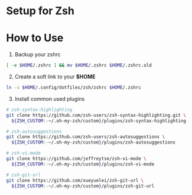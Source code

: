 # Setup for Zsh

# How to Use

1. Backup your zshrc

```bash
[ -e $HOME/.zshrc ] && mv $HOME/.zshrc $HOME/.zshrc.old
```

2. Create a soft link to your **$HOME**

```bash
ln -s $HOME/.config/dotfiles/zsh/zshrc $HOME/.zshrc
```

3. Install common used plugins

```bash
# zsh-syntax-highlighting
git clone https://github.com/zsh-users/zsh-syntax-highlighting.git \
  ${ZSH_CUSTOM:-~/.oh-my-zsh/custom}/plugins/zsh-syntax-highlighting
```

```bash
# zsh-autosuggestions
git clone https://github.com/zsh-users/zsh-autosuggestions \
  ${ZSH_CUSTOM:-~/.oh-my-zsh/custom}/plugins/zsh-autosuggestions
```

```bash
# zsh-vi-mode
git clone https://github.com/jeffreytse/zsh-vi-mode \
  ${ZSH_CUSTOM:-~/.oh-my-zsh/custom}/plugins/zsh-vi-mode
```

```bash
# zsh-git-url
git clone https://github.com/xueyuelei/zsh-git-url \
  ${ZSH_CUSTOM:-~/.oh-my-zsh/custom}/plugins/zsh-git-url
```
